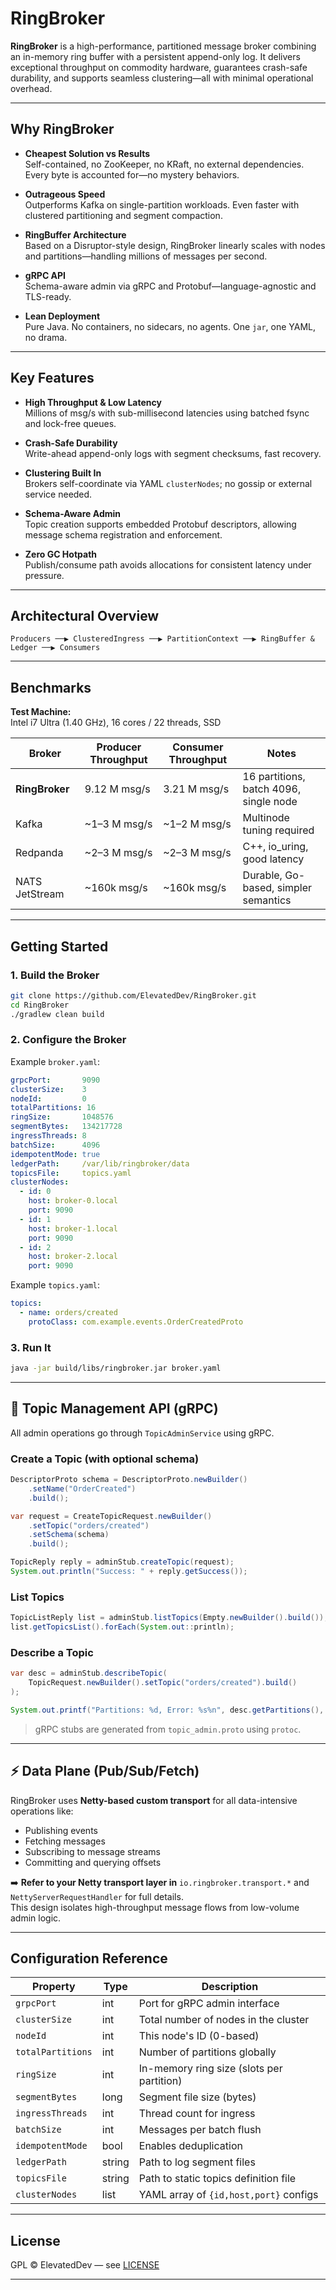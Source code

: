 # RingBroker

**RingBroker** is a high-performance, partitioned message broker combining an in-memory ring buffer with a persistent
append-only log. It delivers exceptional throughput on commodity hardware, guarantees crash-safe durability, and
supports seamless clustering—all with minimal operational overhead.

---

## Why RingBroker

- **Cheapest Solution vs Results**  
  Self-contained, no ZooKeeper, no KRaft, no external dependencies. Every byte is accounted for—no mystery behaviors.

- **Outrageous Speed**  
  Outperforms Kafka on single-partition workloads. Even faster with clustered partitioning and segment compaction.

- **RingBuffer Architecture**  
  Based on a Disruptor-style design, RingBroker linearly scales with nodes and partitions—handling millions of messages
  per second.

- **gRPC API**  
  Schema-aware admin via gRPC and Protobuf—language-agnostic and TLS-ready.

- **Lean Deployment**  
  Pure Java. No containers, no sidecars, no agents. One `jar`, one YAML, no drama.

---

## Key Features

- **High Throughput & Low Latency**  
  Millions of msg/s with sub-millisecond latencies using batched fsync and lock-free queues.

- **Crash-Safe Durability**  
  Write-ahead append-only logs with segment checksums, fast recovery.

- **Clustering Built In**  
  Brokers self-coordinate via YAML `clusterNodes`; no gossip or external service needed.

- **Schema-Aware Admin**  
  Topic creation supports embedded Protobuf descriptors, allowing message schema registration and enforcement.

- **Zero GC Hotpath**  
  Publish/consume path avoids allocations for consistent latency under pressure.

---

## Architectural Overview

```
Producers ──▶ ClusteredIngress ──▶ PartitionContext ──▶ RingBuffer & Ledger ──▶ Consumers
```

---

## Benchmarks

**Test Machine:**  
Intel i7 Ultra (1.40 GHz), 16 cores / 22 threads, SSD

| Broker         | Producer Throughput | Consumer Throughput | Notes                                       |
|----------------|---------------------|----------------------|---------------------------------------------|
| **RingBroker** | 9.12 M msg/s        | 3.21 M msg/s         | 16 partitions, batch 4096, single node      |
| Kafka          | ~1–3 M msg/s        | ~1–2 M msg/s         | Multinode tuning required                   |
| Redpanda       | ~2–3 M msg/s        | ~2–3 M msg/s         | C++, io_uring, good latency                 |
| NATS JetStream | ~160k msg/s         | ~160k msg/s          | Durable, Go-based, simpler semantics        |

---

## Getting Started

### 1. Build the Broker

```bash
git clone https://github.com/ElevatedDev/RingBroker.git
cd RingBroker
./gradlew clean build
```

### 2. Configure the Broker

Example `broker.yaml`:

```yaml
grpcPort:       9090
clusterSize:    3
nodeId:         0
totalPartitions: 16
ringSize:       1048576
segmentBytes:   134217728
ingressThreads: 8
batchSize:      4096
idempotentMode: true
ledgerPath:     /var/lib/ringbroker/data
topicsFile:     topics.yaml
clusterNodes:
  - id: 0
    host: broker-0.local
    port: 9090
  - id: 1
    host: broker-1.local
    port: 9090
  - id: 2
    host: broker-2.local
    port: 9090
```

Example `topics.yaml`:

```yaml
topics:
  - name: orders/created
    protoClass: com.example.events.OrderCreatedProto
```

### 3. Run It

```bash
java -jar build/libs/ringbroker.jar broker.yaml
```

---

## 🔧 Topic Management API (gRPC)

All admin operations go through `TopicAdminService` using gRPC.

### Create a Topic (with optional schema)

```java
DescriptorProto schema = DescriptorProto.newBuilder()
    .setName("OrderCreated")
    .build();

var request = CreateTopicRequest.newBuilder()
    .setTopic("orders/created")
    .setSchema(schema)
    .build();

TopicReply reply = adminStub.createTopic(request);
System.out.println("Success: " + reply.getSuccess());
```

### List Topics

```java
TopicListReply list = adminStub.listTopics(Empty.newBuilder().build());
list.getTopicsList().forEach(System.out::println);
```

### Describe a Topic

```java
var desc = adminStub.describeTopic(
    TopicRequest.newBuilder().setTopic("orders/created").build()
);

System.out.printf("Partitions: %d, Error: %s%n", desc.getPartitions(), desc.getError());
```

> gRPC stubs are generated from `topic_admin.proto` using `protoc`.

---

## ⚡ Data Plane (Pub/Sub/Fetch)

RingBroker uses **Netty-based custom transport** for all data-intensive operations like:

- Publishing events
- Fetching messages
- Subscribing to message streams
- Committing and querying offsets

➡️ **Refer to your Netty transport layer in** `io.ringbroker.transport.*` and `NettyServerRequestHandler` for full
details.  
This design isolates high-throughput message flows from low-volume admin logic.

---

## Configuration Reference

| Property          | Type   | Description                               |
|-------------------|--------|-------------------------------------------|
| `grpcPort`        | int    | Port for gRPC admin interface             |
| `clusterSize`     | int    | Total number of nodes in the cluster      |
| `nodeId`          | int    | This node's ID (0-based)                  |
| `totalPartitions` | int    | Number of partitions globally             |
| `ringSize`        | int    | In-memory ring size (slots per partition) |
| `segmentBytes`    | long   | Segment file size (bytes)                 |
| `ingressThreads`  | int    | Thread count for ingress                  |
| `batchSize`       | int    | Messages per batch flush                  |
| `idempotentMode`  | bool   | Enables deduplication                     |
| `ledgerPath`      | string | Path to log segment files                 |
| `topicsFile`      | string | Path to static topics definition file     |
| `clusterNodes`    | list   | YAML array of `{id,host,port}` configs    |

---

## License

GPL © ElevatedDev — see [LICENSE](LICENSE)

---
